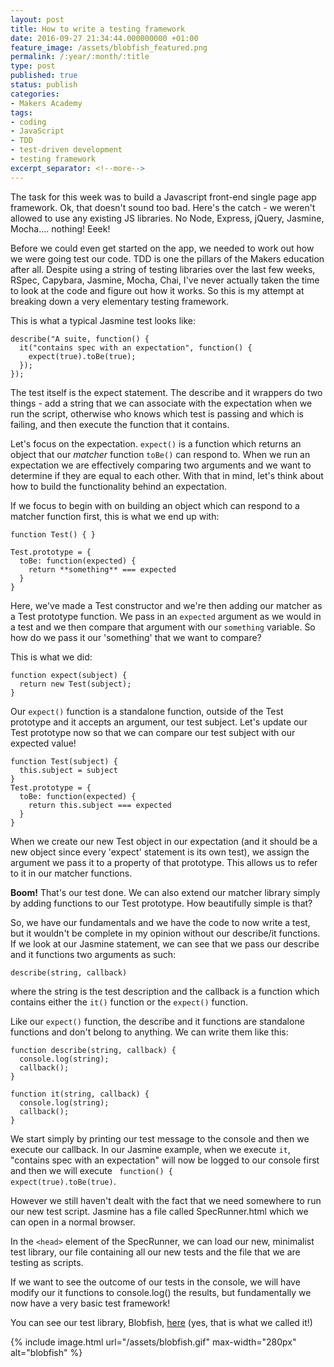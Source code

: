 ```yaml
---
layout: post
title: How to write a testing framework
date: 2016-09-27 21:34:44.000000000 +01:00
feature_image: /assets/blobfish_featured.png
permalink: /:year/:month/:title
type: post
published: true
status: publish
categories:
- Makers Academy
tags:
- coding
- JavaScript
- TDD
- test-driven development
- testing framework
excerpt_separator: <!--more-->
---
```

The task for this week was to build a Javascript front-end single page app framework. Ok, that doesn't sound too bad. Here's the catch - we weren't allowed to use any existing JS libraries. No Node, Express, jQuery, Jasmine, Mocha.... nothing! Eeek!

<!--more-->

Before we could even get started on the app, we needed to work out how we were going test our code. TDD is one the pillars of the Makers education after all. Despite using a string of testing libraries over the last few weeks, RSpec, Capybara, Jasmine, Mocha, Chai, I've never actually taken the time to look at the code and figure out how it works. So this is my attempt at breaking down a very elementary testing framework.

This is what a typical Jasmine test looks like:

<pre><code>describe("A suite, function() {
  it("contains spec with an expectation", function() {
    expect(true).toBe(true);
  });
});</code></pre>

The test itself is the expect statement. The describe and it wrappers do two things - add a string that we can associate with the expectation when we run the script, otherwise who knows which test is passing and which is failing, and then execute the function that it contains.

Let's focus on the expectation. <code>expect()</code> is a function which returns an object that our <em>matcher </em>function <code>toBe()</code> can respond to. When we run an expectation we are effectively comparing two arguments and we want to determine if they are equal to each other. With that in mind, let's think about how to build the functionality behind an expectation.

If we focus to begin with on building an object which can respond to a matcher function first, this is what we end up with:

<pre><code>function Test() { }

</code><code>Test.prototype = {
  toBe: function(expected) {
    return **something** === expected 
  }
} </code></pre>

Here, we've made a Test constructor and we're then adding our matcher as a Test prototype function. We pass in an <code>expected</code> argument as we would in a test and we then compare that argument with our <code>something</code> variable. So how do we pass it our 'something' that we want to compare?

This is what we did:

<pre><code>function expect(subject) {
  return new Test(subject);
}</code></pre>

Our <code>expect()</code> function is a standalone function, outside of the Test prototype and it accepts an argument, our test subject. Let's update our Test prototype now so that we can compare our test subject with our expected value!

<pre><code>function Test(subject) {
  this.subject = subject
</code><code>}
Test.prototype = {
  toBe: function(expected) {
    return this.subject === expected 
  }
} </code></pre>
When we create our new Test object in our expectation (and it should be a new object since every 'expect' statement is its own test), we assign the argument we pass it to a property of that prototype. This allows us to refer to it in our matcher functions.

<strong>Boom!</strong> That's our test done. We can also extend our matcher library simply by adding functions to our Test prototype. How beautifully simple is that?

So, we have our fundamentals and we have the code to now write a test, but it wouldn't be complete in my opinion without our describe/it functions. If we look at our Jasmine statement, we can see that we pass our describe and it functions two arguments as such:

<pre><code>describe(string, callback)</code></pre>
where the string is the test description and the callback is a function which contains either the <code>it()</code> function or the <code>expect()</code> function.

Like our <code>expect()</code> function, the describe and it functions are standalone functions and don't belong to anything. We can write them like this:

<pre><code>function describe(string, callback) {
  console.log(string);
  callback();
}

</code><code>function it(string, callback) {
  console.log(string);
  callback();
}</code></pre>
We start simply by printing our test message to the console and then we execute our callback. In our Jasmine example, when we execute <code>it</code>, "contains spec with an expectation" will now be logged to our console first and then we will execute <code> function() { expect(true).toBe(true)</code>.

However we still haven't dealt with the fact that we need somewhere to run our new test script. Jasmine has a file called SpecRunner.html which we can open in a normal browser.

In the <code>&lt;head&gt;</code> element of the SpecRunner, we can load our new, minimalist test library, our file containing all our new tests and the file that we are testing as scripts.

If we want to see the outcome of our tests in the console, we will have modify our it functions to console.log() the results, but fundamentally we now have a very basic test framework!

You can see our test library, Blobfish, <a href="https://github.com/lsewilson/Blobfish">here</a> (yes, that is what we called it!)

{% include image.html url="/assets/blobfish.gif" max-width="280px" alt="blobfish" %}
